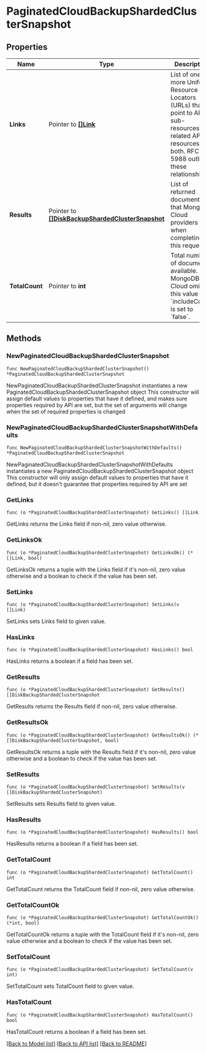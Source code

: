 # PaginatedCloudBackupShardedClusterSnapshot

## Properties

Name | Type | Description | Notes
------------ | ------------- | ------------- | -------------
**Links** | Pointer to [**[]Link**](Link.md) | List of one or more Uniform Resource Locators (URLs) that point to API sub-resources, related API resources, or both. RFC 5988 outlines these relationships. | [optional] [readonly] 
**Results** | Pointer to [**[]DiskBackupShardedClusterSnapshot**](DiskBackupShardedClusterSnapshot.md) | List of returned documents that MongoDB Cloud providers when completing this request. | [optional] [readonly] 
**TotalCount** | Pointer to **int** | Total number of documents available. MongoDB Cloud omits this value if &#x60;includeCount&#x60; is set to &#x60;false&#x60;. | [optional] [readonly] 

## Methods

### NewPaginatedCloudBackupShardedClusterSnapshot

`func NewPaginatedCloudBackupShardedClusterSnapshot() *PaginatedCloudBackupShardedClusterSnapshot`

NewPaginatedCloudBackupShardedClusterSnapshot instantiates a new PaginatedCloudBackupShardedClusterSnapshot object
This constructor will assign default values to properties that have it defined,
and makes sure properties required by API are set, but the set of arguments
will change when the set of required properties is changed

### NewPaginatedCloudBackupShardedClusterSnapshotWithDefaults

`func NewPaginatedCloudBackupShardedClusterSnapshotWithDefaults() *PaginatedCloudBackupShardedClusterSnapshot`

NewPaginatedCloudBackupShardedClusterSnapshotWithDefaults instantiates a new PaginatedCloudBackupShardedClusterSnapshot object
This constructor will only assign default values to properties that have it defined,
but it doesn't guarantee that properties required by API are set

### GetLinks

`func (o *PaginatedCloudBackupShardedClusterSnapshot) GetLinks() []Link`

GetLinks returns the Links field if non-nil, zero value otherwise.

### GetLinksOk

`func (o *PaginatedCloudBackupShardedClusterSnapshot) GetLinksOk() (*[]Link, bool)`

GetLinksOk returns a tuple with the Links field if it's non-nil, zero value otherwise
and a boolean to check if the value has been set.

### SetLinks

`func (o *PaginatedCloudBackupShardedClusterSnapshot) SetLinks(v []Link)`

SetLinks sets Links field to given value.

### HasLinks

`func (o *PaginatedCloudBackupShardedClusterSnapshot) HasLinks() bool`

HasLinks returns a boolean if a field has been set.
### GetResults

`func (o *PaginatedCloudBackupShardedClusterSnapshot) GetResults() []DiskBackupShardedClusterSnapshot`

GetResults returns the Results field if non-nil, zero value otherwise.

### GetResultsOk

`func (o *PaginatedCloudBackupShardedClusterSnapshot) GetResultsOk() (*[]DiskBackupShardedClusterSnapshot, bool)`

GetResultsOk returns a tuple with the Results field if it's non-nil, zero value otherwise
and a boolean to check if the value has been set.

### SetResults

`func (o *PaginatedCloudBackupShardedClusterSnapshot) SetResults(v []DiskBackupShardedClusterSnapshot)`

SetResults sets Results field to given value.

### HasResults

`func (o *PaginatedCloudBackupShardedClusterSnapshot) HasResults() bool`

HasResults returns a boolean if a field has been set.
### GetTotalCount

`func (o *PaginatedCloudBackupShardedClusterSnapshot) GetTotalCount() int`

GetTotalCount returns the TotalCount field if non-nil, zero value otherwise.

### GetTotalCountOk

`func (o *PaginatedCloudBackupShardedClusterSnapshot) GetTotalCountOk() (*int, bool)`

GetTotalCountOk returns a tuple with the TotalCount field if it's non-nil, zero value otherwise
and a boolean to check if the value has been set.

### SetTotalCount

`func (o *PaginatedCloudBackupShardedClusterSnapshot) SetTotalCount(v int)`

SetTotalCount sets TotalCount field to given value.

### HasTotalCount

`func (o *PaginatedCloudBackupShardedClusterSnapshot) HasTotalCount() bool`

HasTotalCount returns a boolean if a field has been set.

[[Back to Model list]](../README.md#documentation-for-models) [[Back to API list]](../README.md#documentation-for-api-endpoints) [[Back to README]](../README.md)


